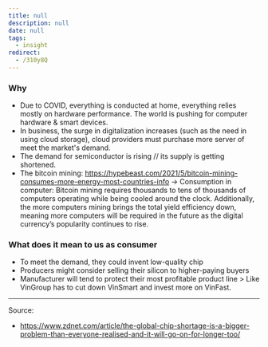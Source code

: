 ```yaml
---
title: null
description: null
date: null
tags:
  - insight
redirect:
  - /310y8Q
---
```


### Why

- Due to COVID, everything is conducted at home, everything relies mostly on hardware performance. The world is pushing for computer hardware & smart devices.
- In business, the surge in digitalization increases (such as the need in using cloud storage), cloud providers must purchase more server of meet the market's demand.
- The demand for semiconductor is rising // its supply is getting shortened.
- The bitcoin mining: https://hypebeast.com/2021/5/bitcoin-mining-consumes-more-energy-most-countries-info -> Consumption in computer: Bitcoin mining requires thousands to tens of thousands of computers operating while being cooled around the clock. Additionally, the more computers mining brings the total yield efficiency down, meaning more computers will be required in the future as the digital currency’s popularity continues to rise.

### What does it mean to us as consumer

- To meet the demand, they could invent low-quality chip
- Producers might consider selling their silicon to higher-paying buyers
- Manufacturer will tend to protect their most profitable product line > Like VinGroup has to cut down VinSmart and invest more on VinFast.

---

Source:

- https://www.zdnet.com/article/the-global-chip-shortage-is-a-bigger-problem-than-everyone-realised-and-it-will-go-on-for-longer-too/
